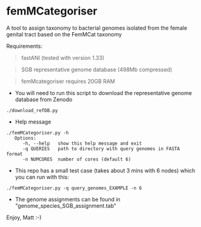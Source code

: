 # femMCategoriser
A tool to assign taxonomy to bacterial genomes isolated from the female genital tract based on the FemMCat taxonomy

Requirements:
>fastANI (tested with version 1.33)

>SGB representative genome database (498Mb compressed)

>femMcategoriser requires 20GB RAM

* You will need to run this script to download the representative genome database from Zenodo
~~~
./download_refDB.py
~~~

* Help message
~~~
./femMCategoriser.py -h
   Options:
      -h, --help   show this help message and exit
      -q QUERIES   path to directory with query genomes in FASTA format
      -n NUMCORES  number of cores (default 6)
~~~

* This repo has a small test case (takes about 3 mins with 6 nodes) which you can run with this:

~~~
./femMCategoriser.py -q query_genomes_EXAMPLE -n 6
~~~

* The genome assignments can be found in "genome_species_SGB_assignment.tab"

Enjoy, Matt :-)
